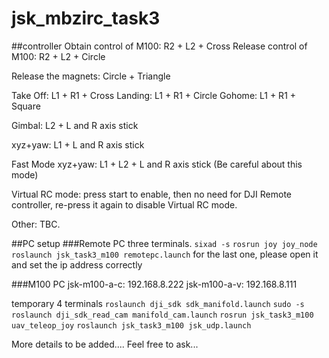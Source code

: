 # jsk_mbzirc_task3

##controller
Obtain control of M100:  R2 + L2 + Cross
Release control of M100: R2 + L2 + Circle

Release the magnets:  Circle + Triangle

Take Off:   L1 + R1 + Cross
Landing:    L1 + R1 + Circle
Gohome:   L1 + R1 +  Square

Gimbal:   L2 + L and R axis stick

xyz+yaw:  L1 + L and R axis stick

Fast Mode xyz+yaw: L1 + L2 + L and R axis stick (Be careful about this mode)

Virtual RC mode:   press start to enable, then no need for DJI Remote controller, re-press it again to disable Virtual RC mode.
 
Other:  TBC.

##PC setup
###Remote PC
three terminals.
`
sixad -s
`
`
rosrun joy joy_node 
`
`
roslaunch jsk_task3_m100 remotepc.launch
`
for the last one, please open it and set the ip address correctly

###M100 PC
jsk-m100-a-c: 192.168.8.222
jsk-m100-a-v: 192.168.8.111

temporary 4 terminals
`
roslaunch dji_sdk sdk_manifold.launch
`
`
sudo -s
roslaunch dji_sdk_read_cam manifold_cam.launch
`
`
rosrun jsk_task3_m100 uav_teleop_joy
`
`
roslaunch jsk_task3_m100 jsk_udp.launch
`

More details to be added.... Feel free to ask...


















